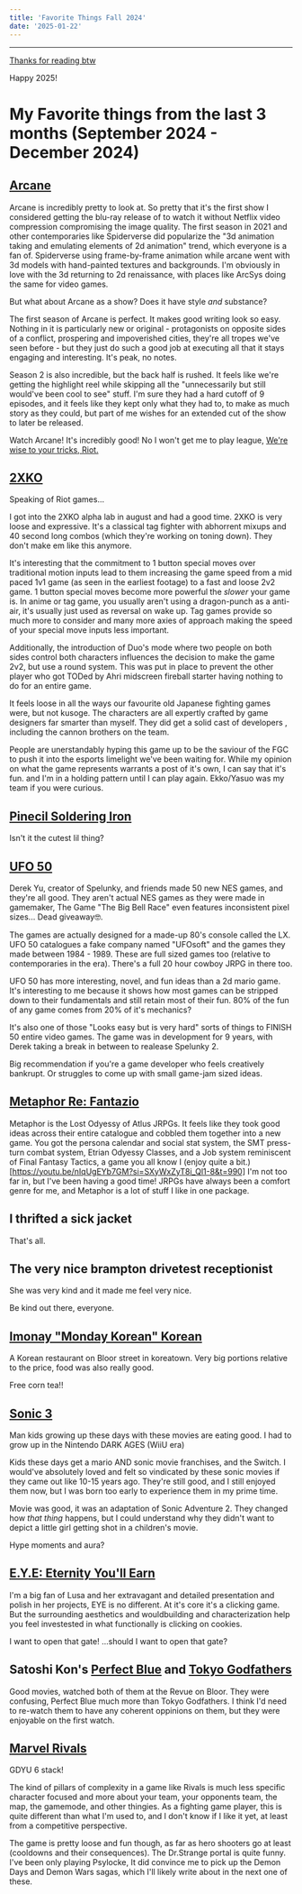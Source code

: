```yaml
---
title: 'Favorite Things Fall 2024'
date: '2025-01-22'
---
```


---

[Thanks for reading btw](https://youtu.be/x0c9bN46ii0?si=6kKKFUZavb2OAln5)

Happy 2025!

# My Favorite things from the last 3 months (September 2024 - December 2024)

## [Arcane](https://www.imdb.com/title/tt11126994/)

Arcane is incredibly pretty to look at. So pretty that it's the first show I considered getting the blu-ray release of to watch it without Netflix video compression compromising the image quality. The first season in 2021 and other contemporaries like Spiderverse did popularize the "3d animation taking and emulating elements of 2d animation" trend, which everyone is a fan of. Spiderverse using frame-by-frame animation while arcane went with 3d models with hand-painted textures and backgrounds. I'm obviously in love with the 3d returning to 2d renaissance, with places like ArcSys doing the same for video games.

But what about Arcane as a show? Does it have style _and_ substance?

The first season of Arcane is perfect. It makes good writing look so easy. Nothing in it is particularly new or original - protagonists on opposite sides of a conflict, prospering and impoverished cities, they're all tropes we've seen before - but they just do such a good job at executing all that it stays engaging and interesting. It's peak, no notes.

Season 2 is also incredible, but the back half is rushed. It feels like we're getting the highlight reel while skipping all the "unnecessarily but still would've been cool to see" stuff. I'm sure they had a hard cutoff of 9 episodes, and it feels like they kept only what they had to, to make as much story as they could, but part of me wishes for an extended cut of the show to later be released.

Watch Arcane! It's incredibly good! No I won't get me to play league, [We're wise to your tricks, Riot.](https://gamerant.com/arcane-success-new-league-of-legends-players-underwhelming/)

## [2XKO](https://2xko.riotgames.com/en-us/)

Speaking of Riot games...

I got into the 2XKO alpha lab in august and had a good time. 2XKO is very loose and expressive. It's a classical tag fighter with abhorrent mixups and 40 second long combos (which they're working on toning down). They don't make em like this anymore.

It's interesting that the commitment to 1 button special moves over traditional motion inputs lead to them increasing the game speed from a mid paced 1v1 game (as seen in the earliest footage) to a fast and loose 2v2 game. 1 button special moves become more powerful the _slower_ your game is. In anime or tag game, you usually aren't using a dragon-punch as a anti-air, it's usually just used as reversal on wake up. Tag games provide so much more to consider and many more axies of approach making the speed of your special move inputs less important.

Additionally, the introduction of Duo's mode where two people on both sides control both characters influences the decision to make the game 2v2, but use a round system. This was put in place to prevent the other player who got TODed by Ahri midscreen fireball starter having nothing to do for an entire game.

It feels loose in all the ways our favourite old Japanese fighting games were, but not kusoge. The characters are all expertly crafted by game designers far smarter than myself. They did get a solid cast of developers , including the cannon brothers on the team.

People are unerstandably hyping this game up to be the saviour of the FGC to push it into the esports limelight we've been waiting for. While my opinion on what the game represents warrants a post of it's own, I can say that it's fun. and I'm in a holding pattern until I can play again. Ekko/Yasuo was my team if you were curious.

## [Pinecil Soldering Iron](https://pine64.com/product/pinecil-smart-mini-portable-soldering-iron/)

Isn't it the cutest lil thing?

## [UFO 50](https://50games.fun/)

Derek Yu, creator of Spelunky, and friends made 50 new NES games, and they're all good. They aren't actual NES games as they were made in gamemaker, The Game "The Big Bell Race" even features inconsistent pixel sizes... Dead giveaway🤓.

The games are actually designed for a made-up 80's console called the LX. UFO 50 catalogues a fake company named "UFOsoft" and the games they made between 1984 - 1989.
These are full sized games too (relative to contemporaries in the era). There's a full 20 hour cowboy JRPG in there too.

UFO 50 has more interesting, novel, and fun ideas than a 2d mario game. It's interesting to me because it shows how most games can be stripped down to their fundamentals and still retain most of their fun. 80% of the fun of any game comes from 20% of it's mechanics?

It's also one of those "Looks easy but is very hard" sorts of things to FINISH 50 entire video games. The game was in development for 9 years, with Derek taking a break in between to realease Spelunky 2.

Big recommendation if you're a game developer who feels creatively bankrupt. Or struggles to come up with small game-jam sized ideas.

## [Metaphor Re: Fantazio](https://www.mobygames.com/game/231733/metaphor-refantazio/)

Metaphor is the Lost Odyessy of Atlus JRPGs. It feels like they took good ideas across their entire catalogue and cobbled them together into a new game.
You got the persona calendar and social stat system, the SMT press-turn combat system, Etrian Odyessy Classes, and a Job system reminiscent of Final Fantasy Tactics, a game you all know I (enjoy quite a bit.)[https://youtu.be/nIqUgEYb7GM?si=SXyWxZyT8i_Ql1-8&t=990]
I'm not too far in, but I've been having a good time! JRPGs have always been a comfort genre for me, and Metaphor is a lot of stuff I like in one package.

## I thrifted a sick jacket

That's all.

## The very nice brampton drivetest receptionist

She was very kind and it made me feel very nice.

Be kind out there, everyone.

## [Imonay "Monday Korean" Korean](https://imonay-toronto.com/)

A Korean restaurant on Bloor street in koreatown. Very big portions relative to the price, food was also really good.

Free corn tea!!

## [Sonic 3](https://www.imdb.com/title/tt18259086/)

Man kids growing up these days with these movies are eating good. I had to grow up in the Nintendo DARK AGES (WiiU era)

Kids these days get a mario AND sonic movie franchises, and the Switch. I would've absolutely loved and felt so vindicated by these sonic movies if they came out like 10-15 years ago. They're still good, and I still enjoyed them now, but I was born too early to experience them in my prime time.

Movie was good, it was an adaptation of Sonic Adventure 2. They changed how _that thing_ happens, but I could understand why they didn't want to depict a little girl getting shot in a children's movie.

Hype moments and aura?

## [E.Y.E: Eternity You'll Earn](https://motherlusa.itch.io/eternity-youll-earn/)

I'm a big fan of Lusa and her extravagant and detailed presentation and polish in her projects, EYE is no different. At it's core it's a clicking game. But the surrounding aesthetics and wouldbuilding and characterization help you feel investested in what functionally is clicking on cookies.

I want to open that gate! ...should I want to open that gate?

## Satoshi Kon's [Perfect Blue](https://www.imdb.com/title/tt0156887/?ref_%3Dnv_sr_srsg_0) and [Tokyo Godfathers](https://www.imdb.com/title/tt0388473/)

Good movies, watched both of them at the Revue on Bloor.
They were confusing, Perfect Blue much more than Tokyo Godfathers. I think I'd need to re-watch them to have any coherent oppinions on them, but they were enjoyable on the first watch.

## [Marvel Rivals](https://www.marvelrivals.com/)

GDYU 6 stack!

The kind of pillars of complexity in a game like Rivals is much less specific character focused and more about your team, your opponents team, the map, the gamemode, and other thingies. As a fighting game player, this is quite different than what I'm used to, and I don't know if I like it yet, at least from a competitive perspective.

The game is pretty loose and fun though, as far as hero shooters go at least (cooldowns and their consequences). The Dr.Strange portal is quite funny.
I've been only playing Psylocke, It did convince me to pick up the Demon Days and Demon Wars sagas, which I'll likely write about in the next one of these.

